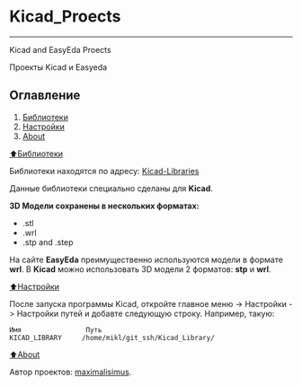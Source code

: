 # Kicad_Proects

****************************

Kicad and EasyEda Proects

Проекты Kicad и Easyeda

## Оглавление

1. [Библиотеки](#Библиотеки)
2. [Настройки](#Настройки)
3. [About](#About)

[:arrow_up:Библиотеки](#Библиотеки)

Библиотеки находятся по адресу: [Kicad-Libraries](https://github.com/maximalisimus/Kicad_Library.git)

Данные библиотеки специально сделаны для **Kicad**.

**3D Модели сохранены в нескольких форматах:**
* .stl
* .wrl
* .stp and .step

На сайте **EasyEda** преимущественно используются модели в формате **wrl**.
В **Kicad** можно использовать 3D модели 2 форматов: **stp** и **wrl**.

[:arrow_up:Настройки](#Настройки)

После запуска программы Kicad, откройте главное меню -> Настройки -> Настройки путей и добавте следующую строку. Например, такую:
```
Имя                Путь
KICAD_LIBRARY     /home/mikl/git_ssh/Kicad_Library/
```

[:arrow_up:About](#About)

Автор проектов: [maximalisimus](https://github.com/maximalisimus).
